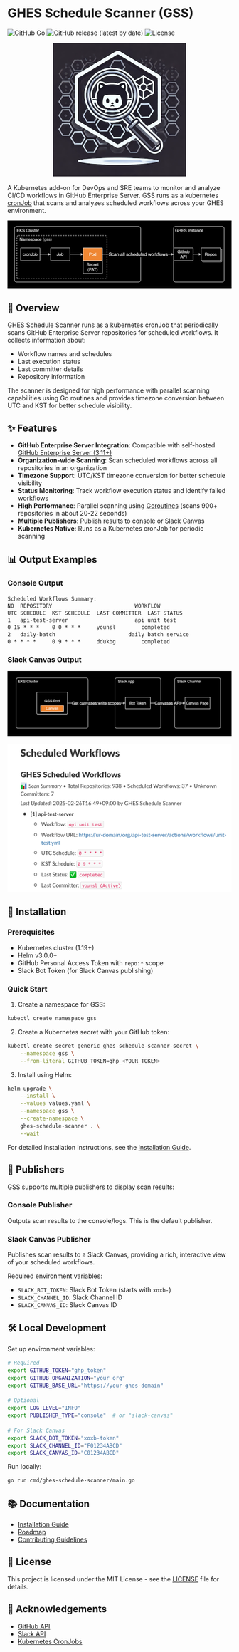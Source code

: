 # GHES Schedule Scanner (GSS)

![GitHub Go](https://img.shields.io/badge/go-1.21+-00ADD8?logo=go)
![GitHub release (latest by date)](https://img.shields.io/github/v/release/younsl/ghes-schedule-scanner)
![License](https://img.shields.io/github/license/younsl/ghes-schedule-scanner)

<p align="center">
  <img src="./docs/assets/images/4.png" alt="Logo" width="300px">
</p>

A Kubernetes add-on for DevOps and SRE teams to monitor and analyze CI/CD workflows in GitHub Enterprise Server. GSS runs as a kubernetes [cronJob](https://kubernetes.io/docs/concepts/workloads/controllers/cron-jobs/) that scans and analyzes scheduled workflows across your GHES environment.

![System Architecture](./docs/assets/images/1.png)

## 🚀 Overview

GHES Schedule Scanner runs as a kubernetes cronJob that periodically scans GitHub Enterprise Server repositories for scheduled workflows. It collects information about:

- Workflow names and schedules
- Last execution status
- Last committer details
- Repository information

The scanner is designed for high performance with parallel scanning capabilities using Go routines and provides timezone conversion between UTC and KST for better schedule visibility.

## ✨ Features

- **GitHub Enterprise Server Integration**: Compatible with self-hosted [GitHub Enterprise Server (3.11+)](https://docs.github.com/ko/enterprise-server/admin/all-releases)
- **Organization-wide Scanning**: Scan scheduled workflows across all repositories in an organization
- **Timezone Support**: UTC/KST timezone conversion for better schedule visibility
- **Status Monitoring**: Track workflow execution status and identify failed workflows
- **High Performance**: Parallel scanning using [Goroutines](https://go.dev/tour/concurrency/1) (scans 900+ repositories in about 20-22 seconds)
- **Multiple Publishers**: Publish results to console or Slack Canvas
- **Kubernetes Native**: Runs as a Kubernetes cronJob for periodic scanning

## 📊 Output Examples

### Console Output

```
Scheduled Workflows Summary:
NO  REPOSITORY                          WORKFLOW                            UTC SCHEDULE  KST SCHEDULE  LAST COMMITTER  LAST STATUS
1   api-test-server                     api unit test                       0 15 * * *    0 0 * * *     younsl        completed
2   daily-batch                       daily batch service                   0 * * * *     0 9 * * *     ddukbg        completed
```

### Slack Canvas Output

![Slack Canvas Output](./docs/assets/images/2.png)

![Slack Canvas Output](./docs/assets/images/3.png)

## 🔧 Installation

### Prerequisites

- Kubernetes cluster (1.19+)
- Helm v3.0.0+
- GitHub Personal Access Token with `repo:*` scope
- Slack Bot Token (for Slack Canvas publishing)

### Quick Start

1. Create a namespace for GSS:
```bash
kubectl create namespace gss
```

2. Create a Kubernetes secret with your GitHub token:
```bash
kubectl create secret generic ghes-schedule-scanner-secret \
    --namespace gss \
    --from-literal GITHUB_TOKEN=ghp_<YOUR_TOKEN>
```

3. Install using Helm:
```bash
helm upgrade \
    --install \
    --values values.yaml \
    --namespace gss \
    --create-namespace \
    ghes-schedule-scanner . \
    --wait
```

For detailed installation instructions, see the [Installation Guide](./docs/installation.md).

## 🔄 Publishers

GSS supports multiple publishers to display scan results:

### Console Publisher

Outputs scan results to the console/logs. This is the default publisher.

### Slack Canvas Publisher

Publishes scan results to a Slack Canvas, providing a rich, interactive view of your scheduled workflows.

Required environment variables:
- `SLACK_BOT_TOKEN`: Slack Bot Token (starts with `xoxb-`)
- `SLACK_CHANNEL_ID`: Slack Channel ID
- `SLACK_CANVAS_ID`: Slack Canvas ID

## 🛠️ Local Development

Set up environment variables:

```bash
# Required
export GITHUB_TOKEN="ghp_token"
export GITHUB_ORGANIZATION="your_org"
export GITHUB_BASE_URL="https://your-ghes-domain"

# Optional
export LOG_LEVEL="INFO"
export PUBLISHER_TYPE="console"  # or "slack-canvas"

# For Slack Canvas
export SLACK_BOT_TOKEN="xoxb-token"
export SLACK_CHANNEL_ID="F01234ABCD"
export SLACK_CANVAS_ID="C01234ABCD"
```

Run locally:

```bash
go run cmd/ghes-schedule-scanner/main.go
```

## 📚 Documentation

- [Installation Guide](./docs/installation.md)
- [Roadmap](./docs/roadmap.md)
- [Contributing Guidelines](./docs/contributing.md)

## 📄 License

This project is licensed under the MIT License - see the [LICENSE](LICENSE) file for details.

## 🙏 Acknowledgements

- [GitHub API](https://docs.github.com/en/rest)
- [Slack API](https://api.slack.com/)
- [Kubernetes CronJobs](https://kubernetes.io/docs/concepts/workloads/controllers/cron-jobs/)